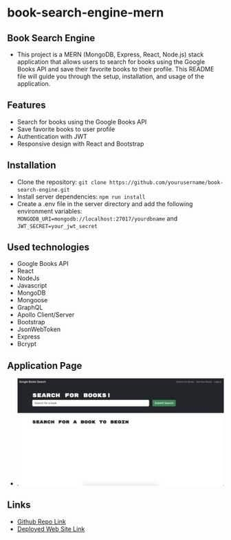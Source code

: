 # book-search-engine-mern
## Book Search Engine
* This project is a MERN (MongoDB, Express, React, Node.js) stack application that allows users to search for books using the Google Books API and save their favorite books to their profile. This README file will guide you through the setup, installation, and usage of the application.

## Features
* Search for books using the Google Books API
* Save favorite books to user profile
* Authentication with JWT
* Responsive design with React and Bootstrap

## Installation
* Clone the repository: ```git clone https://github.com/yourusername/book-search-engine.git```
* Install server dependencies: ```npm run install```
* Create a .env file in the server directory and add the following environment variables: ```MONGODB_URI=mongodb://localhost:27017/yourdbname``` and ```JWT_SECRET=your_jwt_secret```

## Used technologies
* Google Books API
* React
* NodeJs
* Javascript
* MongoDB
* Mongoose
* GraphQL
* Apollo Client/Server
* Bootstrap
* JsonWebToken
* Express
* Bcrypt

## Application Page
* ![application-page](./client/src/assets/images/application-page.png)

## Links
* [Github Repo Link](https://github.com/veyselarslan12/book-search-engine-mern)
* [Deployed Web Site Link]()
